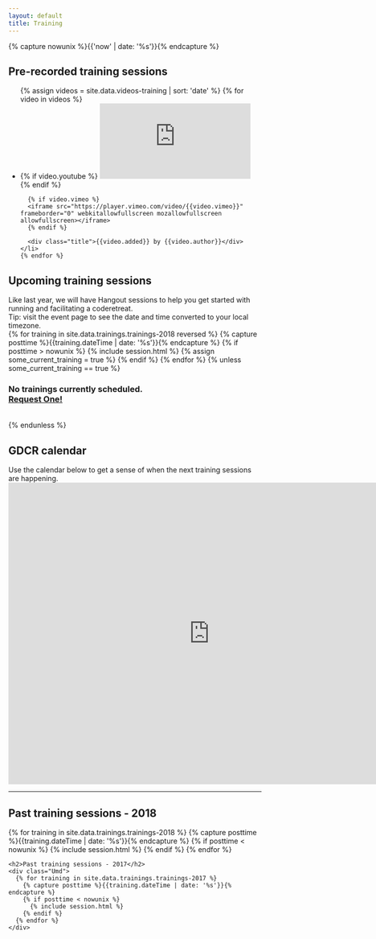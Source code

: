 ```yaml
---
layout: default
title: Training
---
```


{% capture nowunix %}{{'now' | date: '%s'}}{% endcapture %}

<h2>Pre-recorded training sessions</h2>

<section class="videos">
  <ul class="video-list">
    {% assign videos = site.data.videos-training | sort: 'date' %}
    {% for video in videos %}
    <li class="video">
      {% if video.youtube %}
      <iframe src="https://www.youtube.com/embed/{{ video.youtube }}" frameborder="0" allowfullscreen></iframe>
      {% endif %}

      {% if video.vimeo %}
      <iframe src="https://player.vimeo.com/video/{{video.vimeo}}" frameborder="0" webkitallowfullscreen mozallowfullscreen allowfullscreen></iframe>
      {% endif %}

      <div class="title">{{video.added}} by {{video.author}}</div>
    </li>
    {% endfor %}
  </ul>
</section>

<h2>Upcoming training sessions</h2>

<div class="tip">Like last year, we will have Hangout sessions to help you get started with running and facilitating a coderetreat.</div>
<div class="tip">Tip: visit the event page to see the date and time converted to your local timezone.</div>

<div class="Umd">
  {% for training in site.data.trainings.trainings-2018 reversed %}
    {% capture posttime %}{{training.dateTime | date: '%s'}}{% endcapture %}
    {% if posttime > nowunix %}
      {% include session.html %}
      {% assign some_current_training = true %}
    {% endif %}
  {% endfor %}
  {% unless some_current_training == true %}
    <br><h3>
      No trainings currently scheduled.<br>
      <a href="mailto:gdcr@coderetreat.org?subject=Request%20training%20for%20Global%20Day%20of%20Coderetreat">Request One!</a>
    </h3><br>
  {% endunless %}
</div>

<h2>GDCR calendar</h2>
<div class="tip">Use the calendar below to get a sense of when the next training sessions are happening.</div>

<div class="Umd">
  <iframe src="https://calendar.google.com/calendar/embed?height=600&amp;wkst=1&amp;bgcolor=%23FFFFFF&amp;src=30td8sjjqdjb6j1aovas0tg0ug%40group.calendar.google.com&amp;color=%235F6B02&amp;ctz=Europe%2FBucharest" style="border-width:0" width="800" height="600" frameborder="0" scrolling="no"></iframe>
</div>

<hr/>

<div id='past-training'>
    <h2>Past training sessions - 2018</h2>
    <div class="Umd">
    {% for training in site.data.trainings.trainings-2018 %}
      {% capture posttime %}{{training.dateTime | date: '%s'}}{% endcapture %}
      {% if posttime < nowunix %}
        {% include session.html %}
      {% endif %}
    {% endfor %}
    </div>
    
    <h2>Past training sessions - 2017</h2>
    <div class="Umd">
      {% for training in site.data.trainings.trainings-2017 %}
        {% capture posttime %}{{training.dateTime | date: '%s'}}{% endcapture %}
        {% if posttime < nowunix %}
          {% include session.html %}
        {% endif %}
      {% endfor %}
    </div>
</div>
